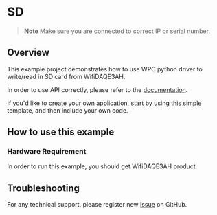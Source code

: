 # SD
> **Note**
> Make sure you are connected to correct IP or serial number.

## Overview

This example project demonstrates how to use WPC python driver to write/read in SD card from WifiDAQE3AH.

In order to use API correctly, please refer to the [documentation](https://wpc-systems-ltd.github.io/WPC_Python_driver_release/).

If you'd like to create your own application, start by using this simple template, and then include your own code.

## How to use this example

### Hardware Requirement

In order to run this example, you should get WifiDAQE3AH product.

## Troubleshooting

For any technical support, please register new [issue](https://github.com/WPC-Systems-Ltd/WPC_Python_driver_release/issues) on GitHub.